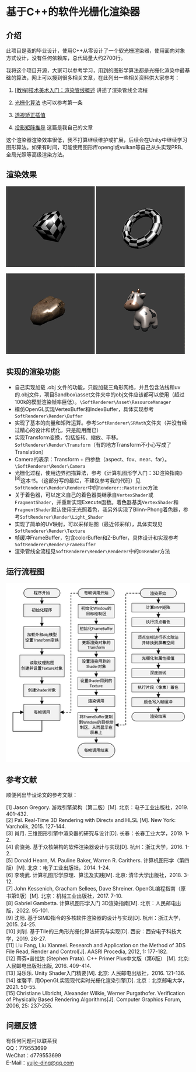 # 基于C++的软件光栅化渲染器

## 介绍

此项目是我的毕业设计，使用C++从零设计了一个软光栅渲染器，使用面向对象方式设计，没有任何依赖库，总代码量大约2700行。  

我将这个项目开源，大家可以参考学习，用到的图形学算法都是光栅化渲染中最基础的算法，网上可以搜到很多相关文章，在此列出一些相关资料供大家参考：

1. [[教程]技术美术入门：渲染管线概述](https://www.bilibili.com/video/BV1Q54y1G7v3/?share_source=copy_web&vd_source=77b46b29f4f7cb5d443b63654b67194a) 讲述了渲染管线全流程

1. [光栅化算法](https://zhuanlan.zhihu.com/p/566989401) 也可以参考第一条

1. [透视矫正插值](https://zhuanlan.zhihu.com/p/403259571)

1. [投影矩阵推导](https://zhuanlan.zhihu.com/p/662940110) 这篇是我自己的文章

这个渲染器渲染效率很低，我不打算继续维护或扩展，后续会在Unity中继续学习图形算法。如果有时间，可能使用图形库opengl或vulkan等自己从头实现PRB、全局光照等高级渲染方法。

## 渲染效果

![渲染结果0](./渲染结果0.png "渲染结果0")
![渲染结果1](./渲染结果1.png "渲染结果1")

![渲染结果2](./渲染结果2.png "渲染结果2")
![渲染结果2](./渲染结果3.png "渲染结果3")

## 实现的渲染功能

- 自己实现加载 .obj 文件的功能，只能加载三角形网格，并且包含法线和uv的.obj文件，项目Sandbox\asset文件夹中的obj文件应该都可以使用（超过100k的模型渲染帧率巨低）。`\SoftRenderer\Asset\ResourceManager`
- 模仿OpenGL实现VertexBuffer和IndexBuffer，具体实现参考`SoftRenderer\Render\Buffer`
- 实现了基本的向量和矩阵运算。参考`SoftRenderer\SRMath`文件夹（并没有经过精心的设计和优化，只是能用而已）
- 实现Transform变换，包括旋转、缩放、平移。`SoftRenderer\Render\Transform`（有的地方Transform不小心写成了Translation）
- Camera的表示：Transform + 四参数（aspect、fov、near、far）。`\SoftRenderer\Render\Camera`
- 光栅化过程，使用边界扫描算法，参考《计算机图形学入门：3D渲染指南》$^{[8]}$这本书。（这部分写的最烂，不建议参考我的代码）见`SoftRenderer\Render\Renderer`中的`Renderer::Rasterize`方法
- 关于着色器，可以定义自己的着色器类继承自`VertexShader`或`FragmentShader`，并重新实现Execute函数。着色器基类`VertexShader`和`FragmentShader`默认使用无光照着色，我另外实现了Blinn-Phong着色器，参考`SoftRenderer\Render\Light_Shader`
- 实现了简单的UV映射，可以采样贴图（最近邻采样），具体实现见`SoftRenderer\Render\Texture`
- 帧缓冲FrameBuffer，包含colorBuffer和Z-Buffer，具体设计和实现参考`SoftRenderer\Render\FrameBuffer`
- 渲染管线全流程见`SoftRenderer\Render\Renderer`中的`OnRender`方法

## 运行流程图

![运行流程图](./运行流程图.png "运行流程图")

## 参考文献


顺便列出毕设论文的参考文献：

[1] Jason Gregory. 游戏引擎架构（第二版）[M]. 北京：电子工业出版社，2019. 401-432.  
[2] Pal. Real-Time 3D Rendering with Directx and HLSL [M]. New York: Varcholik, 2015.   127-144.  
[3] 肖月. 三维图形引擎中渲染器的研究与设计[D]. 长春：长春工业大学，2019. 1-2.  
[4] 俞骁尧. 基于众核架构的软件渲染器设计与实现[D]. 杭州：浙江大学，2016. 1-2.  
[5] Donald Hearn, M. Pauline Baker, Warren R. Carithers. 计算机图形学（第四版）[M]. 北京：电子工业出版社，2014. 1-24.  
[6] 李晓武. 计算机图形学原理、算法及实践[M]. 北京: 清华大学出版社，2018. 3-12.  
[7] John Kessenich, Gracham Sellees, Dave Shreiner. OpenGL编程指南（原书第9版）[M]. 北京：机械工业出版社，2017. 7-10.  
[8] Gabriel Gambetta. 计算机图形学入门 3D渲染指南[M]. 北京：人民邮电出版，2022. 95-101.  
[9] 沈阳. 基于SIMD指令的多核软件渲染器的设计与实现[D]. 杭州：浙江大学，2015. 24-25.  
[10] 刘钊. 基于Tile的三角形光栅化算法研究与实现[D]. 西安：西安电子科技大学，2019. 26-27.  
[11] Liu Fang, Liu Xianmei. Research and Application on the Method of 3DS File Read, Render and Control[J]. AASRI Procedia, 2012, 1: 177-182.  
[12] 蒂芬•普拉达 (Stephen Prata). C++ Primer Plus中文版（第6版） [M]. 北京: 人民邮电出版社出版, 2016. 409-414.  
[13] 冯乐乐. Unity Shader入门精要[M]. 北京: 人民邮电出版社，2016. 121-136.  
[14] 崔馨平. 用OpenGL实现现代实时光栅化渲染引擎[D]. 北京：北京邮电大学，2021. 50-55.  
[15] Christiane Ulbricht, Alexander Wilkie, Werner Purgathofer. Verification of Physically Based Rendering Algorithms[J]. Computer Graphics Forum, 2006, 25: 237-255.

## 问题反馈

有任何问题可以联系我  
QQ：779553699  
WeChat：d779553699  
E-Mail：yujie-ding@qq.com